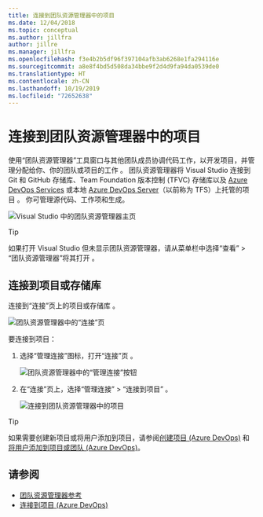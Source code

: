 ```yaml
---
title: 连接到团队资源管理器中的项目
ms.date: 12/04/2018
ms.topic: conceptual
ms.author: jillfra
author: jillre
ms.manager: jillfra
ms.openlocfilehash: f3e4b2b5df96f397104afb3ab6268e1fa294116e
ms.sourcegitcommit: a8e8f4bd5d508da34bbe9f2d4d9fa94da0539de0
ms.translationtype: HT
ms.contentlocale: zh-CN
ms.lasthandoff: 10/19/2019
ms.locfileid: "72652638"
---
```

# <a name="connect-to-projects-in-team-explorer"></a>连接到团队资源管理器中的项目

使用“团队资源管理器”工具窗口与其他团队成员协调代码工作，以开发项目，并管理分配给你、你的团队或项目的工作  。 团队资源管理器将 Visual Studio 连接到 Git 和 GitHub 存储库、Team Foundation 版本控制 (TFVC) 存储库以及 [Azure DevOps Services](/azure/devops/user-guide/what-is-azure-devops-services) 或本地 [Azure DevOps Server](/tfs/index)（以前称为 TFS）上托管的项目  。 你可管理源代码、工作项和生成。

![Visual Studio 中的团队资源管理器主页](media/team-explorer/team-explorer.png)

> [!TIP]
> 如果打开 Visual Studio 但未显示团队资源管理器，请从菜单栏中选择“查看” > “团队资源管理器”将其打开    。

## <a name="connect-to-a-project-or-repository"></a>连接到项目或存储库

连接到“连接”页上的项目或存储库  。

![团队资源管理器中的“连接”页](media/team-explorer/connect.png)

要连接到项目：

1. 选择“管理连接”图标，打开“连接”页   。

   ![团队资源管理器中的“管理连接”按钮](media/team-explorer/manage-connections.png)

1. 在“连接”页上，选择“管理连接” > “连接到项目”    。

   ![连接到团队资源管理器中的项目](media/team-explorer/connect-project.png)

> [!TIP]
> 如果需要创建新项目或将用户添加到项目，请参阅[创建项目 (Azure DevOps)](/azure/devops/organizations/projects/create-project) 和[将用户添加到项目或团队 (Azure DevOps)](/azure/devops/organizations/security/add-users-team-project)。

## <a name="see-also"></a>请参阅

- [团队资源管理器参考](reference/team-explorer-reference.md)
- [连接到项目 (Azure DevOps)](/azure/devops/organizations/projects/connect-to-projects)